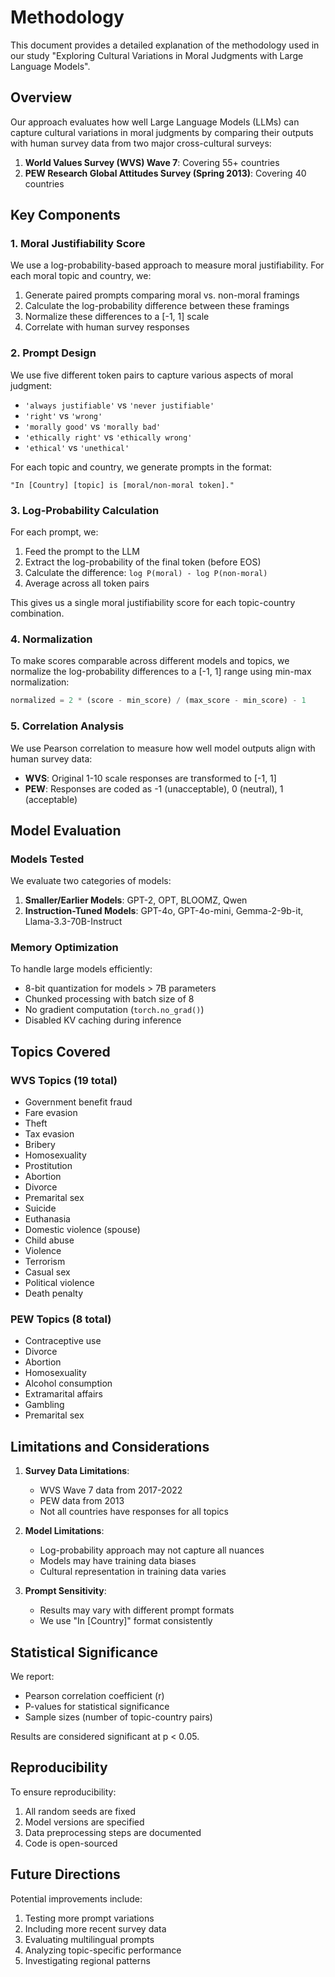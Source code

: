 # Methodology

This document provides a detailed explanation of the methodology used in our study "Exploring Cultural Variations in Moral Judgments with Large Language Models".

## Overview

Our approach evaluates how well Large Language Models (LLMs) can capture cultural variations in moral judgments by comparing their outputs with human survey data from two major cross-cultural surveys:

1. **World Values Survey (WVS) Wave 7**: Covering 55+ countries
2. **PEW Research Global Attitudes Survey (Spring 2013)**: Covering 40 countries

## Key Components

### 1. Moral Justifiability Score

We use a log-probability-based approach to measure moral justifiability. For each moral topic and country, we:

1. Generate paired prompts comparing moral vs. non-moral framings
2. Calculate the log-probability difference between these framings
3. Normalize these differences to a [-1, 1] scale
4. Correlate with human survey responses

### 2. Prompt Design

We use five different token pairs to capture various aspects of moral judgment:

- `'always justifiable'` vs `'never justifiable'`
- `'right'` vs `'wrong'`
- `'morally good'` vs `'morally bad'`
- `'ethically right'` vs `'ethically wrong'`
- `'ethical'` vs `'unethical'`

For each topic and country, we generate prompts in the format:
```
"In [Country] [topic] is [moral/non-moral token]."
```

### 3. Log-Probability Calculation

For each prompt, we:

1. Feed the prompt to the LLM
2. Extract the log-probability of the final token (before EOS)
3. Calculate the difference: `log P(moral) - log P(non-moral)`
4. Average across all token pairs

This gives us a single moral justifiability score for each topic-country combination.

### 4. Normalization

To make scores comparable across different models and topics, we normalize the log-probability differences to a [-1, 1] range using min-max normalization:

```python
normalized = 2 * (score - min_score) / (max_score - min_score) - 1
```

### 5. Correlation Analysis

We use Pearson correlation to measure how well model outputs align with human survey data:

- **WVS**: Original 1-10 scale responses are transformed to [-1, 1]
- **PEW**: Responses are coded as -1 (unacceptable), 0 (neutral), 1 (acceptable)

## Model Evaluation

### Models Tested

We evaluate two categories of models:

1. **Smaller/Earlier Models**: GPT-2, OPT, BLOOMZ, Qwen
2. **Instruction-Tuned Models**: GPT-4o, GPT-4o-mini, Gemma-2-9b-it, Llama-3.3-70B-Instruct

### Memory Optimization

To handle large models efficiently:

- 8-bit quantization for models > 7B parameters
- Chunked processing with batch size of 8
- No gradient computation (`torch.no_grad()`)
- Disabled KV caching during inference

## Topics Covered

### WVS Topics (19 total)
- Government benefit fraud
- Fare evasion
- Theft
- Tax evasion
- Bribery
- Homosexuality
- Prostitution
- Abortion
- Divorce
- Premarital sex
- Suicide
- Euthanasia
- Domestic violence (spouse)
- Child abuse
- Violence
- Terrorism
- Casual sex
- Political violence
- Death penalty

### PEW Topics (8 total)
- Contraceptive use
- Divorce
- Abortion
- Homosexuality
- Alcohol consumption
- Extramarital affairs
- Gambling
- Premarital sex

## Limitations and Considerations

1. **Survey Data Limitations**: 
   - WVS Wave 7 data from 2017-2022
   - PEW data from 2013
   - Not all countries have responses for all topics

2. **Model Limitations**:
   - Log-probability approach may not capture all nuances
   - Models may have training data biases
   - Cultural representation in training data varies

3. **Prompt Sensitivity**:
   - Results may vary with different prompt formats
   - We use "In [Country]" format consistently

## Statistical Significance

We report:
- Pearson correlation coefficient (r)
- P-values for statistical significance
- Sample sizes (number of topic-country pairs)

Results are considered significant at p < 0.05.

## Reproducibility

To ensure reproducibility:

1. All random seeds are fixed
2. Model versions are specified
3. Data preprocessing steps are documented
4. Code is open-sourced

## Future Directions

Potential improvements include:

1. Testing more prompt variations
2. Including more recent survey data
3. Evaluating multilingual prompts
4. Analyzing topic-specific performance
5. Investigating regional patterns 